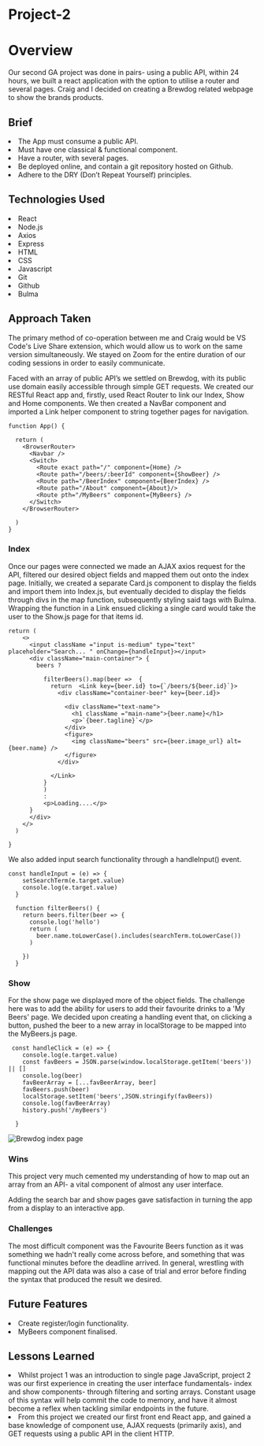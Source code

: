 # Project-2

<h1>Overview</h1>

<p>Our second GA project was done in pairs- using a public API, within 24 hours, we built a react application with the option to utilise a router and several pages. Craig and I decided on creating a Brewdog related webpage to show the brands products.</p>

<h2>Brief</h2>

<li>The App must consume a public API.</li>
<li>Must have one classical & functional component.</li>
<li>Have a router, with several pages.</li>
<li>Be deployed online, and contain a git repository hosted on Github.</li>
<li>Adhere to the DRY (Don’t Repeat Yourself) principles.</li>

<h2>Technologies Used</h2>

<li>React</li>
<li>Node.js</li>
<li>Axios</li>
<li>Express</li>
<li>HTML</li>
<li>CSS</li>
<li>Javascript</li>
<li>Git</li>
<li>Github</li>
<li>Bulma</li>

<h2>Approach Taken</h2>

<p>The primary method of co-operation between me and Craig would be VS Code's Live Share extension, which would allow us to work on the same version simultaneously. We stayed on Zoom for the entire duration of our coding sessions in order to easily communicate.</p>

<p>Faced with an array of public API’s we settled on Brewdog, with its public use domain easily accessible through simple GET requests. We created our RESTful React app and, firstly, used React Router to link our Index, Show and Home components. We then created a NavBar component and imported a Link helper component to string together pages for navigation.</p>

```
function App() {

  return (  
    <BrowserRouter> 
      <Navbar /> 
      <Switch>
        <Route exact path="/" component={Home} />
        <Route path="/beers/:beerId" component={ShowBeer} />
        <Route path="/BeerIndex" component={BeerIndex} /> 
        <Route path="/About" component={About}/>
        <Route pth="/MyBeers" component={MyBeers} />
      </Switch>
    </BrowserRouter>
  
  )
}
```

<h3>Index</h3>

<p>Once our pages were connected we made an AJAX axios request for the API, filtered our desired object fields and mapped them out onto the index page. Initially, we created a separate Card.js component to display the fields and import them into Index.js, but eventually decided to display the fields through divs in the map function, subsequently styling said tags with Bulma. Wrapping the function in a Link ensued clicking a single card would take the user to the Show.js page for that items id.</p>

```
return ( 
    <>
      <input className ="input is-medium" type="text" placeholder="Search... " onChange={handleInput}></input>
      <div className="main-container"> {
        beers ? 

          filterBeers().map(beer =>  {
            return  <Link key={beer.id} to={`/beers/${beer.id}`}>
              <div className="container-beer" key={beer.id}> 
              
                <div className="text-name">
                  <h1 className ="main-name">{beer.name}</h1>
                  <p>`{beer.tagline}`</p>
                </div>
                <figure>
                  <img className="beers" src={beer.image_url} alt={beer.name} />
                </figure>
              </div>
            
            </Link>           
          }
          )
          :       
          <p>Loading....</p>
      }
      </div>
    </>
  )

}
```
<p>We also added input search functionality through a handleInput() event.</p>

```
const handleInput = (e) => {
    setSearchTerm(e.target.value)
    console.log(e.target.value)
  }

  function filterBeers() {
    return beers.filter(beer => {
      console.log('hello')
      return (
        beer.name.toLowerCase().includes(searchTerm.toLowerCase())
      )
  
    })
  }
```

<h3>Show</h3>

<p>For the show page we displayed more of the object fields. The challenge here was to add the ability for users to add their favourite drinks to a 'My Beers' page. We decided upon creating a handling event that, on clicking a button, pushed the beer to a new array in localStorage to be mapped into the MyBeers.js page.</p>

```
 const handleClick = (e) => {
    console.log(e.target.value)
    const favBeers = JSON.parse(window.localStorage.getItem('beers')) || []
    console.log(beer)
    favBeerArray = [...favBeerArray, beer]
    favBeers.push(beer)
    localStorage.setItem('beers',JSON.stringify(favBeers))
    console.log(favBeerArray)
    history.push('/myBeers')
  
  }
```

<img src="https://i.imgur.com/JEanOVg.png" alt="Brewdog index page"/>

<h3>Wins</h3>

<p>This project very much cemented my understanding of how to map out an array from an API- a vital component of almost any user interface.</p>

<p>Adding the search bar and show pages gave satisfaction in turning the app from a display to an interactive app.</p>

<h3>Challenges</h3>

<p>The most difficult component was the Favourite Beers function as it was something we hadn't really come across before, and something that was functional minutes before the deadline arrived. In general, wrestling with mapping out the API data was also a case of trial and error before finding the syntax that produced the result we desired.</p>

<h2>Future Features</h2>

<li>Create register/login functionality.</li>
<li>MyBeers component finalised.</li>

<h2>Lessons Learned</h2>

<li>Whilst project 1 was an introduction to single page JavaScript, project 2 was our first experience in creating the user interface fundamentals- index and show components- through filtering and sorting arrays. Constant usage of this syntax will help commit the code to memory, and have it almost become a reflex when tackling similar endpoints in the future.</li>

<li>From this project we created our first front end React app, and gained a base knowledge of component use, AJAX requests (primarily axis), and GET requests using a public API in the client HTTP.</li>

